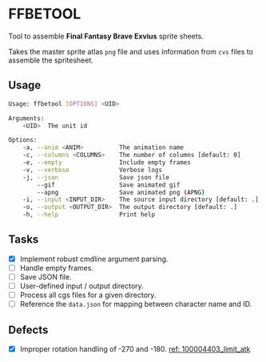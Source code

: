 # FFBETOOL
Tool to assemble **Final Fantasy Brave Exvius** sprite sheets.

Takes the master sprite atlas `png` file and uses information from `cvs` files
to assemble the spritesheet.

## Usage
```bash
Usage: ffbetool [OPTIONS] <UID>

Arguments:
    <UID>  The unit id

Options:
    -a, --anim <ANIM>          The animation name
    -c, --columns <COLUMNS>    The number of columns [default: 0]
    -e, --empty                Include empty frames
    -v, --verbose              Verbose logs
    -j, --json                 Save json file
        --gif                  Save animated gif
        --apng                 Save animated png (APNG)
    -i, --input <INPUT_DIR>    The source input directory [default: .]
    -o, --output <OUTPUT_DIR>  The output directory [default: .]
    -h, --help                 Print help
```


## Tasks
- [x] Implement robust cmdline argument parsing.
- [ ] Handle empty frames.
- [ ] Save JSON file.
- [ ] User-defined input / output directory.
- [ ] Process all cgs files for a given directory.
- [ ] Reference the `data.json` for mapping between character name and ID.

## Defects
- [x] Improper rotation handling of -270 and -180. [ref: 100004403_limit_atk](https://github.com/dsxragnarok/ffbe_asset_dump/blob/main/animated_gifs/unit_100004403_limitatk_opac.gif)
